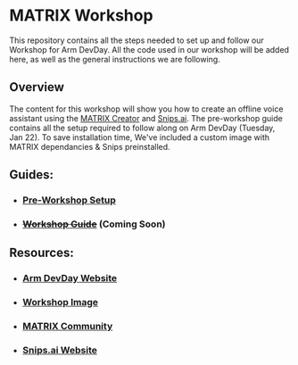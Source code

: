 # MATRIX Workshop
This repository contains all the steps needed to set up and follow our
Workshop for Arm DevDay. All the code used in our workshop will be added
here, as well as the general instructions we are following.

## Overview
The content for this workshop will show you how to create an offline voice assistant using the [MATRIX Creator](https://www.matrix.one/products/creator) and [Snips.ai](https://snips.ai/). The pre-workshop guide contains all the setup required to follow along on Arm DevDay (Tuesday, Jan 22). To save installation time, We've included a custom image with MATRIX dependancies & Snips preinstalled.

## Guides:

- ### [Pre-Workshop Setup](PreWorkshop.md)

- ### ~~[Workshop Guide](Workshop.md)~~ (Coming Soon)

## Resources:
- ### [Arm DevDay Website](https://events.hackster.io/armdevday)
- ### [Workshop Image](https://drive.google.com/file/d/1bsHYOEeLOPSTM4tcnqnZR0bwS8wpCTGi/view)
- ### [MATRIX Community](https://community.matrix.one)
- ### [Snips.ai Website](https://snips.ai/)
